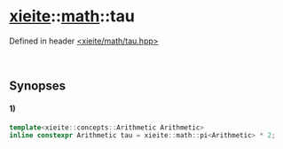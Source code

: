 # [xieite](../xieite.md)\:\:[math](../math.md)\:\:tau
Defined in header [<xieite/math/tau.hpp>](../../include/xieite/math/tau.hpp)

&nbsp;

## Synopses
#### 1)
```cpp
template<xieite::concepts::Arithmetic Arithmetic>
inline constexpr Arithmetic tau = xieite::math::pi<Arithmetic> * 2;
```
